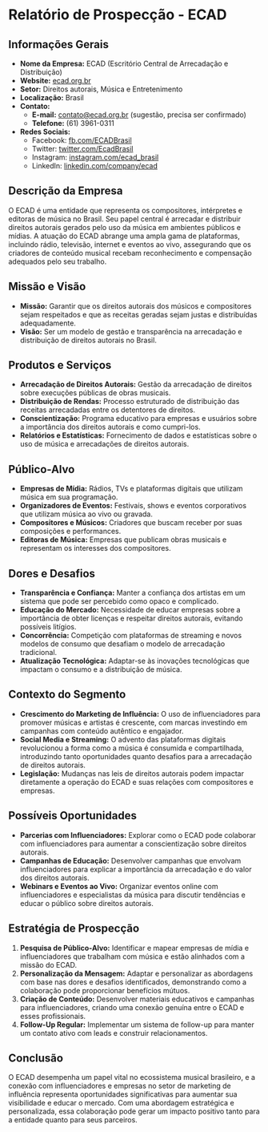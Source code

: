 # Relatório de Prospecção - ECAD

## Informações Gerais
- **Nome da Empresa:** ECAD (Escritório Central de Arrecadação e Distribuição)
- **Website:** [ecad.org.br](http://www.ecad.org.br)
- **Setor:** Direitos autorais, Música e Entretenimento
- **Localização:** Brasil
- **Contato:** 
  - **E-mail:** contato@ecad.org.br (sugestão, precisa ser confirmado)
  - **Telefone:** (61) 3961-0311
- **Redes Sociais:**
  - Facebook: [fb.com/ECADBrasil](https://www.facebook.com/ECADBrasil)
  - Twitter: [twitter.com/EcadBrasil](https://twitter.com/EcadBrasil)
  - Instagram: [instagram.com/ecad_brasil](https://www.instagram.com/ecad_brasil/)
  - LinkedIn: [linkedin.com/company/ecad](https://www.linkedin.com/company/ecad/)

## Descrição da Empresa
O ECAD é uma entidade que representa os compositores, intérpretes e editoras de música no Brasil. Seu papel central é arrecadar e distribuir direitos autorais gerados pelo uso da música em ambientes públicos e mídias. A atuação do ECAD abrange uma ampla gama de plataformas, incluindo rádio, televisão, internet e eventos ao vivo, assegurando que os criadores de conteúdo musical recebam reconhecimento e compensação adequados pelo seu trabalho.

## Missão e Visão
- **Missão:** Garantir que os direitos autorais dos músicos e compositores sejam respeitados e que as receitas geradas sejam justas e distribuídas adequadamente.
- **Visão:** Ser um modelo de gestão e transparência na arrecadação e distribuição de direitos autorais no Brasil.

## Produtos e Serviços
- **Arrecadação de Direitos Autorais:** Gestão da arrecadação de direitos sobre execuções públicas de obras musicais.
- **Distribuição de Rendas:** Processo estruturado de distribuição das receitas arrecadadas entre os detentores de direitos.
- **Conscientização:** Programa educativo para empresas e usuários sobre a importância dos direitos autorais e como cumpri-los.
- **Relatórios e Estatísticas:** Fornecimento de dados e estatísticas sobre o uso de música e arrecadações de direitos autorais.

## Público-Alvo
- **Empresas de Mídia:** Rádios, TVs e plataformas digitais que utilizam música em sua programação.
- **Organizadores de Eventos:** Festivais, shows e eventos corporativos que utilizam música ao vivo ou gravada.
- **Compositores e Músicos:** Criadores que buscam receber por suas composições e performances.
- **Editoras de Música:** Empresas que publicam obras musicais e representam os interesses dos compositores.

## Dores e Desafios
- **Transparência e Confiança:** Manter a confiança dos artistas em um sistema que pode ser percebido como opaco e complicado.
- **Educação do Mercado:** Necessidade de educar empresas sobre a importância de obter licenças e respeitar direitos autorais, evitando possíveis litígios.
- **Concorrência:** Competição com plataformas de streaming e novos modelos de consumo que desafiam o modelo de arrecadação tradicional.
- **Atualização Tecnológica:** Adaptar-se às inovações tecnológicas que impactam o consumo e a distribuição de música.

## Contexto do Segmento
- **Crescimento do Marketing de Influência:** O uso de influenciadores para promover músicas e artistas é crescente, com marcas investindo em campanhas com conteúdo autêntico e engajador.
- **Social Media e Streaming:** O advento das plataformas digitais revolucionou a forma como a música é consumida e compartilhada, introduzindo tanto oportunidades quanto desafios para a arrecadação de direitos autorais.
- **Legislação:** Mudanças nas leis de direitos autorais podem impactar diretamente a operação do ECAD e suas relações com compositores e empresas.

## Possíveis Oportunidades
- **Parcerias com Influenciadores:** Explorar como o ECAD pode colaborar com influenciadores para aumentar a conscientização sobre direitos autorais.
- **Campanhas de Educação:** Desenvolver campanhas que envolvam influenciadores para explicar a importância da arrecadação e do valor dos direitos autorais.
- **Webinars e Eventos ao Vivo:** Organizar eventos online com influenciadores e especialistas da música para discutir tendências e educar o público sobre direitos autorais.

## Estratégia de Prospecção
1. **Pesquisa de Público-Alvo:** Identificar e mapear empresas de mídia e influenciadores que trabalham com música e estão alinhados com a missão do ECAD.
2. **Personalização da Mensagem:** Adaptar e personalizar as abordagens com base nas dores e desafios identificados, demonstrando como a colaboração pode proporcionar benefícios mútuos.
3. **Criação de Conteúdo:** Desenvolver materiais educativos e campanhas para influenciadores, criando uma conexão genuína entre o ECAD e esses profissionais.
4. **Follow-Up Regular:** Implementar um sistema de follow-up para manter um contato ativo com leads e construir relacionamentos.

## Conclusão
O ECAD desempenha um papel vital no ecossistema musical brasileiro, e a conexão com influenciadores e empresas no setor de marketing de influência representa oportunidades significativas para aumentar sua visibilidade e educar o mercado. Com uma abordagem estratégica e personalizada, essa colaboração pode gerar um impacto positivo tanto para a entidade quanto para seus parceiros.